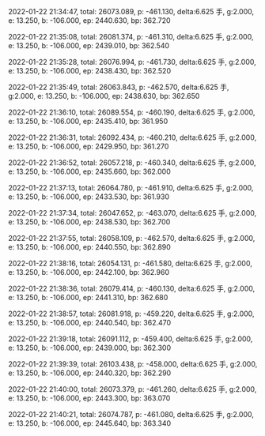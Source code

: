 2022-01-22 21:34:47, total: 26073.089, p: -461.130, delta:6.625 手, g:2.000, e: 13.250, b: -106.000, ep: 2440.630, bp: 362.720

2022-01-22 21:35:08, total: 26081.374, p: -461.310, delta:6.625 手, g:2.000, e: 13.250, b: -106.000, ep: 2439.010, bp: 362.540

2022-01-22 21:35:28, total: 26076.994, p: -461.730, delta:6.625 手, g:2.000, e: 13.250, b: -106.000, ep: 2438.430, bp: 362.520

2022-01-22 21:35:49, total: 26063.843, p: -462.570, delta:6.625 手, g:2.000, e: 13.250, b: -106.000, ep: 2438.630, bp: 362.650

2022-01-22 21:36:10, total: 26089.554, p: -460.190, delta:6.625 手, g:2.000, e: 13.250, b: -106.000, ep: 2435.410, bp: 361.950

2022-01-22 21:36:31, total: 26092.434, p: -460.210, delta:6.625 手, g:2.000, e: 13.250, b: -106.000, ep: 2429.950, bp: 361.270

2022-01-22 21:36:52, total: 26057.218, p: -460.340, delta:6.625 手, g:2.000, e: 13.250, b: -106.000, ep: 2435.660, bp: 362.000

2022-01-22 21:37:13, total: 26064.780, p: -461.910, delta:6.625 手, g:2.000, e: 13.250, b: -106.000, ep: 2433.530, bp: 361.930

2022-01-22 21:37:34, total: 26047.652, p: -463.070, delta:6.625 手, g:2.000, e: 13.250, b: -106.000, ep: 2438.530, bp: 362.700

2022-01-22 21:37:55, total: 26058.109, p: -462.570, delta:6.625 手, g:2.000, e: 13.250, b: -106.000, ep: 2440.550, bp: 362.890

2022-01-22 21:38:16, total: 26054.131, p: -461.580, delta:6.625 手, g:2.000, e: 13.250, b: -106.000, ep: 2442.100, bp: 362.960

2022-01-22 21:38:36, total: 26079.414, p: -460.130, delta:6.625 手, g:2.000, e: 13.250, b: -106.000, ep: 2441.310, bp: 362.680

2022-01-22 21:38:57, total: 26081.918, p: -459.220, delta:6.625 手, g:2.000, e: 13.250, b: -106.000, ep: 2440.540, bp: 362.470

2022-01-22 21:39:18, total: 26091.112, p: -459.400, delta:6.625 手, g:2.000, e: 13.250, b: -106.000, ep: 2439.000, bp: 362.300

2022-01-22 21:39:39, total: 26103.438, p: -458.000, delta:6.625 手, g:2.000, e: 13.250, b: -106.000, ep: 2440.320, bp: 362.290

2022-01-22 21:40:00, total: 26073.379, p: -461.260, delta:6.625 手, g:2.000, e: 13.250, b: -106.000, ep: 2443.300, bp: 363.070

2022-01-22 21:40:21, total: 26074.787, p: -461.080, delta:6.625 手, g:2.000, e: 13.250, b: -106.000, ep: 2445.640, bp: 363.340